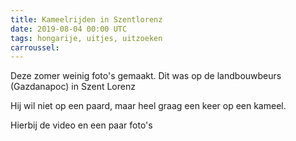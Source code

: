 ```yaml
---
title: Kameelrijden in Szentlorenz
date: 2019-08-04 00:00 UTC
tags: hongarije, uitjes, uitzoeken
carroussel: 
---
```

Deze zomer weinig foto's gemaakt. Dit was op de landbouwbeurs (Gazdanapoc) in Szent Lorenz

Hij wil niet op een paard, maar heel graag een keer op een kameel.

Hierbij de video en een paar foto's

